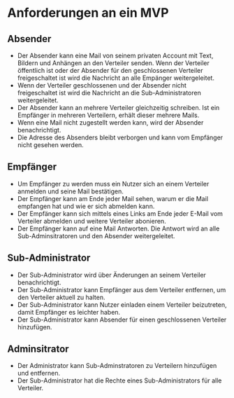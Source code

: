 # Anforderungen an ein MVP

## Absender

* Der Absender kann eine Mail von seinem privaten Account mit Text, Bildern und Anhängen an den Verteiler senden. Wenn der Verteiler öffentlich ist oder der Absender für den geschlossenen Verteiler freigeschaltet ist wird die Nachricht an alle Empänger weitergeleitet.
* Wenn der Verteiler geschlossenen und der Absender nicht freigeschaltet ist wird die Nachricht an die Sub-Administratoren weitergeleitet.
* Der Absender kann an mehrere Verteiler gleichzeitig schreiben. Ist ein Empfänger in mehreren Verteilern, erhält dieser mehrere Mails.
* Wenn eine Mail nicht zugestellt werden kann, wird der Absender benachrichtigt.
* Die Adresse des Absenders bleibt verborgen und kann vom Empfänger nicht gesehen werden.

## Empfänger

* Um Empfänger zu werden muss ein Nutzer sich an einem Verteiler anmelden und seine Mail bestätigen.
* Der Empfänger kann am Ende jeder Mail sehen, warum er die Mail empfangen hat und wie er sich abmelden kann.
* Der Empfänger kann sich mittels eines Links am Ende jeder E-Mail vom Verteiler abmelden und weitere Verteiler abonieren.
* Der Empfänger kann auf eine Mail Antworten. Die Antwort wird an alle Sub-Adminsitratoren und den Absender weitergeleitet.

## Sub-Administrator

* Der Sub-Administrator wird über Änderungen an seinem Verteiler benachrichtigt.
* Der Sub-Administrator kann Empfänger aus dem Verteiler entfernen, um den Verteiler aktuell zu halten.
* Der Sub-Administrator kann Nutzer einladen einem Verteiler beizutreten, damit Empfänger es leichter haben.
* Der Sub-Administrator kann Absender für einen geschlossenen Verteiler hinzufügen.

## Adminsitrator

* Der Administrator kann Sub-Adminstratoren zu Verteilern hinzufügen und entfernen.
* Der Sub-Administrator hat die Rechte eines Sub-Administrators für alle Verteiler.
